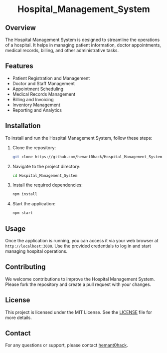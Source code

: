 <h1 align="center"> Hospital_Management_System</h1>

## Overview

The Hospital Management System is designed to streamline the operations of a hospital. It helps in managing patient information, doctor appointments, medical records, billing, and other administrative tasks.

## Features

- Patient Registration and Management
- Doctor and Staff Management
- Appointment Scheduling
- Medical Records Management
- Billing and Invoicing
- Inventory Management
- Reporting and Analytics

## Installation

To install and run the Hospital Management System, follow these steps:

1. Clone the repository:
    ```bash
    git clone https://github.com/hemant0hack/Hospital_Management_System.git
    ```
2. Navigate to the project directory:
    ```bash
    cd Hospital_Management_System
    ```
3. Install the required dependencies:
    ```bash
    npm install
    ```
4. Start the application:
    ```bash
    npm start
    ```

## Usage

Once the application is running, you can access it via your web browser at `http://localhost:3000`. Use the provided credentials to log in and start managing hospital operations.

## Contributing

We welcome contributions to improve the Hospital Management System. Please fork the repository and create a pull request with your changes.

## License

This project is licensed under the MIT License. See the [LICENSE](LICENSE) file for more details.

## Contact

For any questions or support, please contact [hemant0hack](mailto:hemant0hack@example.com).
